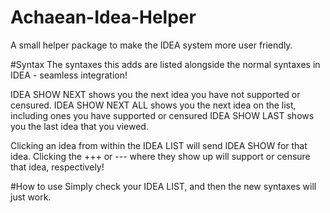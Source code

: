 # Achaean-Idea-Helper
A small helper package to make the IDEA system more user friendly.

#Syntax
The syntaxes this adds are listed alongside the normal syntaxes in IDEA - seamless integration!

IDEA SHOW NEXT shows you the next idea you have not supported or censured.
IDEA SHOW NEXT ALL shows you the next idea on the list, including ones you have supported or censured
IDEA SHOW LAST shows you the last idea that you viewed.

Clicking an idea from within the IDEA LIST will send IDEA SHOW for that idea. Clicking the +++ or --- where they show up will support or censure that idea, respectively!

#How to use
Simply check your IDEA LIST, and then the new syntaxes will just work.


